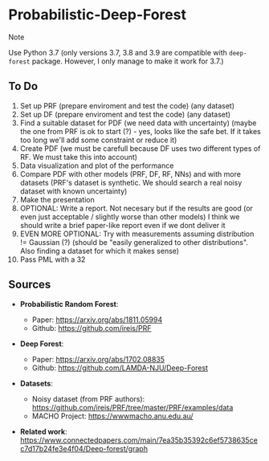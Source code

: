 # Probabilistic-Deep-Forest

> [!NOTE]  
> Use Python 3.7 (only versions 3.7, 3.8 and 3.9 are compatible with `deep-forest` package. However, I only manage to make it work for 3.7.)


## To Do

1. Set up PRF (prepare enviroment and test the code) (any dataset)
2. Set up DF (prepare enviroment and test the code) (any dataset)
3. Find a suitable dataset for PDF (we need data with uncertainty) (maybe the one from PRF is ok to start (?) - yes, looks like the safe bet. If it takes too long we'll add some constraint or reduce it)
4. Create PDF (we must be carefull because DF uses two different types of RF. We must take this into account)
5. Data visualization and plot of the performance
6. Compare PDF with other models (PRF, DF, RF, NNs) and with more datasets (PRF's dataset is synthetic. We should search a real noisy dataset with known uncertainty)
7. Make the presentation
8. OPTIONAL: Write a report. Not necesary but if the results are good (or even just acceptable / slightly worse than other models) I think we should write a brief paper-like report even if we dont deliver it
9. EVEN MORE OPTIONAL: Try with measurements assuming distribution != Gaussian (?) (should be "easily generalized to other distributions". Also finding a dataset for which it makes sense) 
10. Pass PML with a 32



## Sources

- **Probabilistic Random Forest**:
  - Paper: https://arxiv.org/abs/1811.05994
  - Github: https://github.com/ireis/PRF
    
- **Deep Forest**:
  - Paper: https://arxiv.org/abs/1702.08835
  - Github: https://github.com/LAMDA-NJU/Deep-Forest
    
- **Datasets**:
  - Noisy dataset (from PRF authors): https://github.com/ireis/PRF/tree/master/PRF/examples/data
  - MACHO Project: https://wwwmacho.anu.edu.au/
 
- **Related work**: https://www.connectedpapers.com/main/7ea35b35392c6ef5738635cec7d17b24fe3e4f04/Deep-forest/graph
